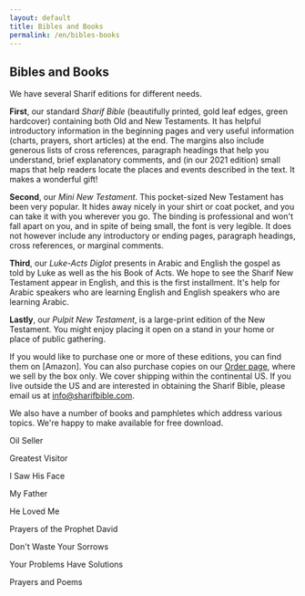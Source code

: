 ```yaml
---
layout: default
title: Bibles and Books
permalink: /en/bibles-books
---
```

## Bibles and Books

We have several Sharif editions for different needs.

**First**, our standard *Sharif Bible* (beautifully printed, gold leaf edges, green hardcover) containing both Old and New Testaments. It has helpful introductory information in the beginning pages and very useful information (charts, prayers, short articles) at the end. The margins also include generous lists of cross references, paragraph headings that help you understand, brief explanatory comments, and (in our 2021 edition) small maps that help readers locate the places and events described in the text. It makes a wonderful gift!

**Second**, our *Mini New Testament*. This pocket-sized New Testament has been very popular. It hides away nicely in your shirt or coat pocket, and you can take it with you wherever you go. The binding is professional and won't fall apart on you, and in spite of being small, the font is very legible. It does not however include any introductory or ending pages, paragraph headings, cross references, or marginal comments.

**Third**, our *Luke-Acts Diglot* presents in Arabic and English the gospel as told by Luke as well as the his Book of Acts. We hope to see the Sharif New Testament appear in English, and this is the first installment. It's help for Arabic speakers who are learning English and English speakers who are learning Arabic.

**Lastly**, our *Pulpit New Testament*, is a large-print edition of the New Testament. You might enjoy placing it open on a stand in your home or place of public gathering.

If you would like to purchase one or more of these editions, you can find them on [Amazon]. You can also purchase copies on our [Order page](), where we sell by the box only. We cover shipping within the continental US. If you live outside the US and are interested in obtaining the Sharif Bible, please email us at info@sharifbible.com.

We also have a number of books and pamphletes which address various topics. We're happy to make available for free download.

Oil Seller


Greatest Visitor


I Saw His Face


My Father


He Loved Me


Prayers of the Prophet David


Don't Waste Your Sorrows


Your Problems Have Solutions


Prayers and Poems




